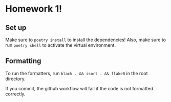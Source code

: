 # Homework 1!

## Set up

Make sure to `poetry install` to install the dependencies!
Also, make sure to run `poetry shell` to activate the virtual environment.

## Formatting

To run the formatters, run `black . && isort . && flake8` in the root directory.

If you commit, the github workflow will fail if the code is not formatted correctly.
